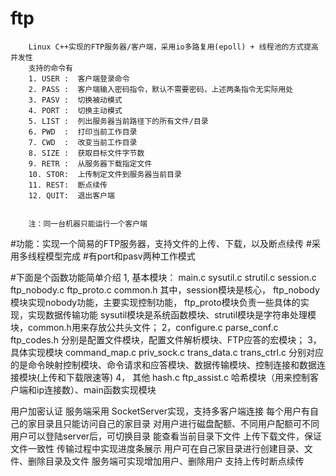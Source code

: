 # ftp

        Linux C++实现的FTP服务器/客户端，采用io多路复用(epoll) + 线程池的方式提高并发性
        支持的命令有
        1. USER :  客户端登录命令
        2. PASS :  客户端输入密码指令，默认不需要密码，上述两条指令无实际用处
        3. PASV :  切换被动模式
        4. PORT :  切换主动模式
        5. LIST :  列出服务器当前路径下的所有文件/目录
        6. PWD  :  打印当前工作目录
        7. CWD  :  改变当前工作目录
        8. SIZE :  获取目标文件字节数
        9. RETR :  从服务器下载指定文件
        10. STOR:  上传制定文件到服务器当前目录
        11. REST:  断点续传
        12. QUIT:  退出客户端


        注：同一台机器只能运行一个客户端
#功能：实现一个简易的FTP服务器，支持文件的上传、下载，以及断点续传 #采用多线程模型完成 #有port和pasv两种工作模式

#下面是个函数功能简单介绍 1, 基本模块： main.c sysutil.c strutil.c session.c ftp_nobody.c ftp_proto.c common.h 其中，session模块是核心， ftp_nobody模块实现nobody功能，主要实现控制功能， ftp_proto模块负责一些具体的实现，实现数据传输功能 sysutil模块是系统函数模块、strutil模块是字符串处理模块，common.h用来存放公共头文件； 2，configure.c parse_conf.c ftp_codes.h 分别是配置文件模块，配置文件解析模块、FTP应答的宏模块； 3， 具体实现模块 command_map.c priv_sock.c trans_data.c trans_ctrl.c 分别对应的是命令映射控制模块、命令请求和应答模块、数据传输模块、控制连接和数据连接模块(上传和下载限速等) 4， 其他 hash.c ftp_assist.c 哈希模块（用来控制客户端和ip连接数）、main函数实现模块

用户加密认证
服务端采用 SocketServer实现，支持多客户端连接
每个用户有自己的家目录且只能访问自己的家目录
对用户进行磁盘配额、不同用户配额可不同
用户可以登陆server后，可切换目录
能查看当前目录下文件
上传下载文件，保证文件一致性
传输过程中实现进度条展示
用户可在自己家目录进行创建目录、文件、删除目录及文件
服务端可实现增加用户、删除用户
支持上传时断点续传



